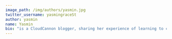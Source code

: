 ```yaml
---
image_path: /img/authors/yasmin.jpg
twitter_username: yasmingraceSt
author: yasmin
name: Yasmin
bio: "is a CloudCannon blogger, sharing her experience of learning to code. She has a background in Industrial Design and is excited by all things (well) designed."
---
```

